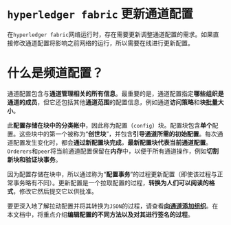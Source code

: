 # `hyperledger fabric` 更新通道配置

在`hyperledger fabric`网络运行时，存在需要更新调整通道配置的需求。如果直接修改通道配置将影响之前网络的运行，所以需要在线进行更新配置。

# 什么是频道配置？

通道配置包含与**通道管理相关的所有信息**。最重要的是，通道配置指定**哪些组织是通道的成员**，但它还包括其他**通道范围**的配置信息，例如通道**访问策略**和**块批量大小**。

此**配置存储在块中的分类帐中**，因此称为配置（`config`）块。配置块包含**单个**配置。这些块中的第一个被称为“**创世块**”，并包含**引导通道所需的初始配置**。每次通道配置发生变化时，都会**通过新配置块完成**，**最新配置块代表当前通道配置**。`Orderers`和`peer`将当前通道配置保留在**内存**中，以便于所有通道操作，例如**切割新块和验证块事务**。

因为配置存储在块中，所以通过称为“**配置事务**”的过程更新配置（即使该过程与正常事务略有不同）。更新配置是一个拉取配置的过程，**转换为人们可以阅读的格式**，修改它然后提交它以供批准。

要更深入地了解拉动配置并将其转换为`JSON`的过程，请查看[**向通道添加组织**](https://hyperledger-fabric.readthedocs.io/en/latest/channel_update_tutorial.html)。在本文档中，将重点介绍**编辑配置的不同方法以及对其进行签名的过程**。



